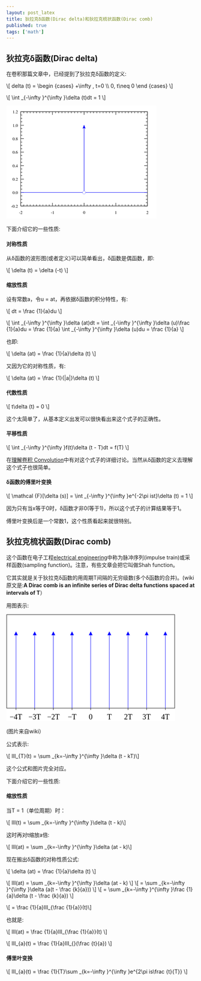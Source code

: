 ```yaml
---
layout: post_latex
title: 狄拉克δ函数(Dirac delta)和狄拉克梳状函数(Dirac comb)
published: true
tags: ['math']
---
```


## 狄拉克δ函数(Dirac delta)

在卷积那篇文章中，已经提到了狄拉克δ函数的定义:

\\[ delta (t) =  \\begin \{cases\} +\\infty , t=0 \\\\  0, t\\neq 0 \\end \{cases\} \\]

\\[ \\int \_\{-\\infty \}\^\{\\infty \}\\delta (t)dt = 1 \\]

<!--more-->

![8.png](../images/2015.10/8.png)

下面介绍它的一些性质:

#### 对称性质

从δ函数的波形图(或者定义)可以简单看出，δ函数是偶函数，即:

\\[ \\delta (t) = \\delta (-t) \\]


#### 缩放性质

设有常数a，令u = at，再依据δ函数的积分特性，有:

\\[ dt = \\frac \{1\}\{a\}du \\]

\\[ \\int \_\{-\\infty \}\^\{\\infty \}\\delta (at)dt = \\int \_\{-\\infty \}\^\{\\infty \}\\delta (u)\\frac \{1\}\{a\}du = \\frac \{1\}\{a\} \\int \_\{-\\infty \}\^\{\\infty \}\\delta (u)du = \\frac \{1\}\{a\} \\]

也即:

\\[ \\delta (at) = \\frac \{1\}\{a\}\\delta (t) \\]

又因为它的对称性质，有:

\\[ \\delta (at) = \\frac \{1\}\{|a|\}\\delta (t) \\]


#### 代数性质

\\[ t\\delta (t) = 0 \\]

这个太简单了，从基本定义出发可以很快看出来这个式子的正确性。

#### 平移性质

\\[ \\int \_\{-\\infty \}\^\{\\infty \}f(t)\\delta (t - T)dt = f(T) \\]

在[理解卷积 Convolution](http://www.qiujiawei.com/convolution/)中有对这个式子的详细讨论。当然从δ函数的定义去理解这个式子也很简单。

#### δ函数的傅里叶变换

\\[ \\mathcal \{F\}\[\\delta (s)\] = \\int \_\{-\\infty \}\^\{\\infty \}e\^\{-2\\pi ist\}\\delta (t) = 1 \\]

因为只有当x等于0时，δ函数才非0(等于1)，所以这个式子的计算结果等于1。

傅里叶变换后是一个常数1，这个性质看起来就很特别。


## 狄拉克梳状函数(Dirac comb)

这个函数在电子工程[electrical engineering](https://en.wikipedia.org/wiki/Electrical_engineering)中称为脉冲序列(impulse train)或采样函数(sampling function)。注意，有些文章会把它叫做Shah function。

它其实就是关于狄拉克δ函数的用周期T间隔的无穷级数(多个δ函数的合并)。(wiki原文是:**A Dirac comb is an infinite series of Dirac delta functions spaced at intervals of T**）

<!--more-->

用图表示:

![9.png](../images/2015.10/9.png)

(图片来自wiki）

公式表示:

\\[ III\_\{T\}(t) = \\sum \_\{k=-\\infty \}\^\{\\infty \}\\delta (t - kT)\\]

这个公式和图片完全对应。


下面介绍它的一些性质:

#### 缩放性质

当T = 1（单位周期）时：

\\[ III(t) = \\sum \_\{k=-\\infty \}\^\{\\infty \}\\delta (t - k)\\]

这时再对t缩放a倍:

\\[ III(at) = \\sum \_\{k=-\\infty \}\^\{\\infty \}\\delta (at - k)\\]

现在搬出δ函数的对称性质公式:

\\[ \\delta (at) = \\frac \{1\}\{a\}\\delta (t) \\]

\\[ III(at) = \\sum \_\{k=-\\infty \}\^\{\\infty \}\\delta (at - k) \\]
\\[ = \\sum \_\{k=-\\infty \}\^\{\\infty \}\\delta (a(t - \\frac \{k\}\{a\})) \\]
\\[ = \\sum \_\{k=-\\infty \}\^\{\\infty \}\\frac \{1\}\{a\}\\delta (t - \\frac \{k\}\{a\}) \\]

\\[ = \\frac \{1\}\{a\}III\_\{\\frac \{1\}\{a\}\}(t)\\]

也就是:

\\[  III(at)  = \\frac \{1\}\{a\}III\_\{\\frac \{1\}\{a\}\}(t) \\]

\\[  III\_\{a\}(t)  = \\frac \{1\}\{a\}III\_\{\}(\\frac \{t\}\{a\}) \\]

#### 傅里叶变换

\\[  III\_\{a\}(t) = \\frac \{1\}\{T\}\\sum \_\{k=-\\infty \}\^\{\\infty \}e\^\{2\\pi is\\frac \{t\}\{T\}\} \\]